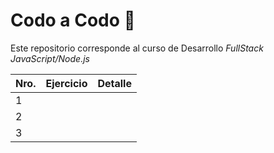 # Codo a Codo 🚀

Este repositorio corresponde al curso de Desarrollo _FullStack JavaScript/Node.js_

| Nro. | Ejercicio | Detalle |
| ---- | --------- | ------- |
| 1    |           |         |
| 2    |           |         |
| 3    |           |         |
